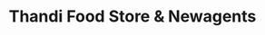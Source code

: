 ---
title: "Thandi Food Store & Newagents"
url: /bedford/thandi-food-store-and-newagents/
shop: convenience
---